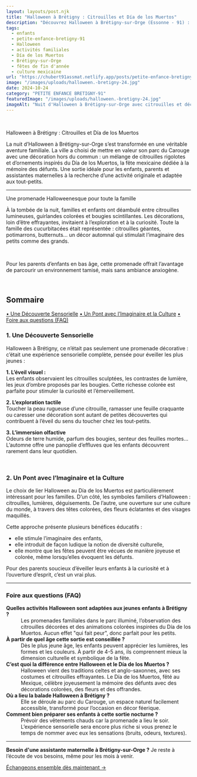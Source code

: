 ```yaml
---
layout: layouts/post.njk
title: "Halloween à Brétigny : Citrouilles et Día de los Muertos"
description: "Découvrez Halloween à Brétigny-sur-Orge (Essonne - 91) : citrouilles rigolotes, décorations Día de los Muertos et expériences sensorielles en famille."
tags: 
  - enfants
  - petite-enfance-bretigny-91
  - Halloween
  - activités familiales
  - Día de los Muertos
  - Brétigny-sur-Orge
  - fêtes de fin d'année
  - culture mexicaine
url: "https://chubert91assmat.netlify.app/posts/petite-enfance-bretigny-91/halloween-24/"
image: "/images/uploads/halloween.-bretigny-24.jpg"
date: 2024-10-24
category: "PETITE ENFANCE BRETIGNY-91"
featuredImage: "/images/uploads/halloween.-bretigny-24.jpg"
imageAlt: "Nuit d'Halloween à Brétigny-sur-Orge avec citrouilles et décorations Día de los Muertos au parc du Carouge"
---
```


<br>

Halloween à Brétigny : Citrouilles et Día de los Muertos

La nuit d’Halloween à Brétigny-sur-Orge s’est transformée en une véritable aventure familiale. La ville a choisi de mettre en valeur son parc du Carouge avec une décoration hors du commun : un mélange de citrouilles rigolotes et d’ornements inspirés du Día de los Muertos, la fête mexicaine dédiée à la mémoire des défunts.
Une sortie idéale pour les enfants, parents et assistantes maternelles à la recherche d’une activité originale et adaptée aux tout-petits.

---

Une promenade Halloweenesque pour toute la famille

À la tombée de la nuit, familles et enfants ont déambulé entre citrouilles lumineuses, guirlandes colorées et bougies scintillantes.
Les décorations, loin d’être effrayantes, invitaient à l’exploration et à la curiosité. Toute la famille des cucurbitacées était représentée : citrouilles géantes, potimarrons, butternuts… un décor automnal qui stimulait l’imaginaire des petits comme des grands.

<br>

<div class="highlighted-note">
  <p>Pour les parents d’enfants en bas âge, cette promenade offrait l’avantage de parcourir un environnement tamisé, mais sans ambiance anxiogène.</p>
</div>

<br>

<div id="sommaire">
  <h2>Sommaire</h2>
  <a href="#decouverte" class="styled-link-sommaire">• Une Découverte Sensorielle</a>
  <a href="#imaginaire" class="styled-link-sommaire">• Un Pont avec l’Imaginaire et la Culture</a>
  <a href="#questions" class="styled-link-sommaire">• Foire aux questions (FAQ)</a>
</div>


### **<span id="decouverte">1. Une Découverte Sensorielle</span>** 

Halloween à Brétigny, ce n’était pas seulement une promenade décorative : c’était une expérience sensorielle complète, pensée pour éveiller les plus jeunes :

**1. L’éveil visuel :**  
Les enfants observaient les citrouilles sculptées, les contrastes de lumière, les jeux d’ombre proposés par les bougies. Cette richesse colorée est parfaite pour stimuler la curiosité et l’émerveillement.

**2. L’exploration tactile**  
Toucher la peau rugueuse d’une citrouille, ramasser une feuille craquante ou caresser une décoration sont autant de petites découvertes qui contribuent à l’éveil du sens du toucher chez les tout-petits.

**3. L’immersion olfactive**  
Odeurs de terre humide, parfum des bougies, senteur des feuilles mortes… L’automne offre une panoplie d’effluves que les enfants découvrent rarement dans leur quotidien.


<br>

### **<span id="imaginaire">2. Un Pont avec l’Imaginaire et la Culture</span>**

Le choix de lier Halloween au Día de los Muertos est particulièrement intéressant pour les familles. D’un côté, les symboles familiers d’Halloween : citrouilles, lumières, déguisements. De l’autre, une ouverture sur une culture du monde, à travers des têtes colorées, des fleurs éclatantes et des visages maquillés.

Cette approche présente plusieurs bénéfices éducatifs :

- elle stimule l’imaginaire des enfants,
- elle introduit de façon ludique la notion de diversité culturelle,
- elle montre que les fêtes peuvent être vécues de manière joyeuse et colorée, même lorsqu’elles évoquent les défunts.

Pour des parents soucieux d’éveiller leurs enfants à la curiosité et à l’ouverture d’esprit, c’est un vrai plus.

---

### **<span id="questions">Foire aux questions (FAQ)</span>**



<dl>
  <dt><strong>Quelles activités Halloween sont adaptées aux jeunes enfants à Brétigny ?</strong></dt>
  <dd>Les promenades familiales dans le parc illuminé, l’observation des citrouilles décorées et des animations colorées inspirées du Día de los Muertos. Aucun effet "qui fait peur", donc parfait pour les petits.</dd>

  <dt><strong> À partir de quel âge cette sortie est conseillée ?</strong></dt>
  <dd> Dès le plus jeune âge, les enfants peuvent apprécier les lumières, les formes et les couleurs. À partir de 4-5 ans, ils comprennent mieux la dimension culturelle et symbolique de la fête.</dd>

  <dt><strong>C’est quoi la différence entre Halloween et le Día de los Muertos ?</strong></dt>
  <dd>Halloween vient des traditions celtes et anglo-saxonnes, avec ses costumes et citrouilles effrayantes. Le Día de los Muertos, fêté au Mexique, célèbre joyeusement la mémoire des défunts avec des décorations colorées, des fleurs et des offrandes.</dd>

  <dt><strong>Où a lieu la balade Halloween à Brétigny ?</strong></dt>
  <dd>Elle se déroule au parc du Carouge, un espace naturel facilement accessible, transformé pour l’occasion en décor féerique.</dd>

<dt><strong>Comment bien préparer ses enfants à cette sortie nocturne ?</strong></dt>
  <dd>Prévoir des vêtements chauds car la promenade a lieu le soir. L’expérience sensorielle sera encore plus riche si vous prenez le temps de nommer avec eux les sensations (bruits, odeurs, textures).</dd>

 
</dl>
<script type="application/ld+json">
{
  "@context": "https://schema.org",
  "@type": "FAQPage",
  "mainEntity": [
    {
      "@type": "Question",
      "name": "Quelles activités Halloween sont adaptées aux jeunes enfants à Brétigny ?",
      "acceptedAnswer": {
        "@type": "Answer",
        "text": "Les promenades familiales dans le parc illuminé, l’observation des citrouilles décorées et des animations colorées inspirées du Día de los Muertos. Aucun effet \\\"qui fait peur\\\", donc parfait pour les petits."
      }
    },
    {
      "@type": "Question",
      "name": "À partir de quel âge cette sortie est conseillée ?",
      "acceptedAnswer": {
        "@type": "Answer",
        "text": "Dès le plus jeune âge, les enfants peuvent apprécier les lumières, les formes et les couleurs. À partir de 4-5 ans, ils comprennent mieux la dimension culturelle et symbolique de la fête."
      }
    },
    {
      "@type": "Question",
      "name": "C’est quoi la différence entre Halloween et le Día de los Muertos ?",
      "acceptedAnswer": {
        "@type": "Answer",
        "text": "Halloween vient des traditions celtes et anglo-saxonnes, avec ses costumes et citrouilles effrayantes. Le Día de los Muertos, fêté au Mexique, célèbre joyeusement la mémoire des défunts avec des décorations colorées, des fleurs et des offrandes."
      }
    },
    {
      "@type": "Question",
      "name": "Où a lieu la balade Halloween à Brétigny ?",
      "acceptedAnswer": {
        "@type": "Answer",
        "text": "Elle se déroule au parc du Carouge, un espace naturel facilement accessible, transformé pour l’occasion en décor féerique."
      }
    },
    {
      "@type": "Question",
      "name": "Comment bien préparer ses enfants à cette sortie nocturne ?",
      "acceptedAnswer": {
        "@type": "Answer",
        "text": "Prévoir des vêtements chauds car la promenade a lieu le soir. L’expérience sensorielle sera encore plus riche si vous prenez le temps de nommer avec eux les sensations (bruits, odeurs, textures)."
      }
    }
  ]
}
</script>


---


<div class="highlighted-note">
  <p><strong>Besoin d'une assistante maternelle à Brétigny-sur-Orge ?</strong> Je reste à l’écoute de vos besoins, même pour les mois à venir.</p>
</div>

<div class="button-wrapper">
  <a href="https://chubert91assmat.netlify.app/contact/" target="_blank" class="btn btn-primary btn-article">Échangeons ensemble dès maintenant →</a>
</div>
